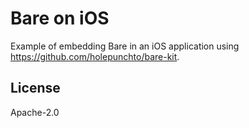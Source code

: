 # Bare on iOS

Example of embedding Bare in an iOS application using <https://github.com/holepunchto/bare-kit>.

## License

Apache-2.0
